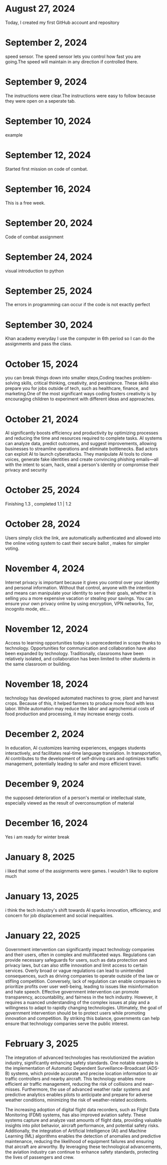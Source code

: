 # August 27, 2024
Today, I created my first GitHub account and repository

# September 2, 2024
speed sensor.
The speed sensor lets you control how fast you are going.The speed will maintain in any direction if controlled there.

# September 9, 2024 
The instructions were clear.The instructions were easy to follow because they were open on a seperate tab.

# September 10, 2024
example

# September 12, 2024
Started first mission on code of combat.

# September 16, 2024
This is a free week.

# September 20, 2024 
Code of combat assignment

 # September 24, 2024
visual introduction to python

 # September 25, 2024
 The errors in programming can occur if the code is not exactly perfect 

 # September 30, 2024
 Khan academy
 everyday I use the computer in 6th period so I can do the assignments and pass the class.

# October 15, 2024 
you can break things down into smaller steps,Coding teaches problem-solving skills, critical thinking, creativity, and persistence. These skills also prepare you for jobs outside of tech, such as healthcare, finance, and marketing.One of the most significant ways coding fosters creativity is by encouraging children to experiment with different ideas and approaches.


# October 21, 2024
AI significantly boosts efficiency and productivity by optimizing processes and reducing the time and resources required to complete tasks. AI systems can analyze data, predict outcomes, and suggest improvements, allowing businesses to streamline operations and eliminate bottlenecks. 
Bad actors can exploit AI to launch cyberattacks. They manipulate AI tools to clone voices, generate fake identities and create convincing phishing emails—all with the intent to scam, hack, steal a person's identity or compromise their privacy and security


# October 25, 2024
Finishing 1.3 , completed 1.1 | 1.2

# October 28, 2024
Users simply click the link, are automatically authenticated and allowed into the online voting system to cast their secure ballot , makes for simpler voting.

# November 4, 2024 
Internet privacy is important because it gives you control over your identity and personal information. Without that control, anyone with the intention and means can manipulate your identity to serve their goals, whether it is selling you a more expensive vacation or stealing your savings. You can ensure your own privacy online by using encryption, VPN networks, Tor, incognito mode, etc...


# November 12, 2024 
Access to learning opportunities today is unprecedented in scope thanks to technology. Opportunities for communication and collaboration have also been expanded by technology. Traditionally, classrooms have been relatively isolated, and collaboration has been limited to other students in the same classroom or building.


# November 18, 2024 
technology has developed automated machines to grow, plant and harvest crops. Because of this, it helped farmers to produce more food with less labor.
 While automation may reduce the labor and agrochemical costs of food production and processing, it may increase energy costs.

# December 2, 2024 
In education, AI customizes learning experiences, engages students interactively, and facilitates real-time language translation. In transportation, AI contributes to the development of self-driving cars and optimizes traffic management, potentially leading to safer and more efficient travel.

# December 9, 2024
the supposed deterioration of a person's mental or intellectual state, especially viewed as the result of overconsumption of material

# December 16, 2024
Yes i am ready for winter break

# January 8, 2025
i liked that some of the assignments were games.
I wouldn't like to explore much 

# January 13, 2025
i think the tech industry's shift towards AI sparks innovation, efficiency, and concern for job displacement and social inequalities.

# January 22, 2025 
Government intervention can significantly impact technology companies and their users, often in complex and multifaceted ways. Regulations can provide necessary safeguards for users, such as data protection and privacy laws, but can also stifle innovation and limit access to certain services. Overly broad or vague regulations can lead to unintended consequences, such as driving companies to operate outside of the law or stifling competition. Conversely, lack of regulation can enable companies to prioritize profits over user well-being, leading to issues like misinformation and hate speech. Effective government intervention can promote transparency, accountability, and fairness in the tech industry. However, it requires a nuanced understanding of the complex issues at play and a willingness to adapt to rapidly changing technologies. Ultimately, the goal of government intervention should be to protect users while promoting innovation and competition. By striking this balance, governments can help ensure that technology companies serve the public interest.


# February 3, 2025

The integration of advanced technologies has revolutionized the aviation industry, significantly enhancing safety standards. One notable example is the implementation of Automatic Dependent Surveillance-Broadcast (ADS-B) systems, which provide accurate and precise location information to air traffic controllers and nearby aircraft. This technology enables more efficient air traffic management, reducing the risk of collisions and near-misses. Furthermore, the use of advanced weather radar systems and predictive analytics enables pilots to anticipate and prepare for adverse weather conditions, minimizing the risk of weather-related accidents.

The increasing adoption of digital flight data recorders, such as Flight Data Monitoring (FDM) systems, has also improved aviation safety. These systems capture and analyze vast amounts of flight data, providing valuable insights into pilot behavior, aircraft performance, and potential safety risks. Additionally, the integration of Artificial Intelligence (AI) and Machine Learning (ML) algorithms enables the detection of anomalies and predictive maintenance, reducing the likelihood of equipment failures and ensuring that aircraft are airworthy. By leveraging these technological advancements, the aviation industry can continue to enhance safety standards, protecting the lives of passengers and crew.
